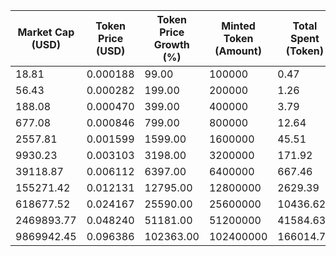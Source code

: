 | Market Cap (USD) | Token Price (USD) | Token Price Growth (%) | Minted Token (Amount) | Total Spent (Token) | Author Revenue (USD) | Platform Mint Fee (USD) |
|------------------|-------------------|------------------------|-----------------------|--------------------|-------------------------|-------------------------|
| 18.81 | 0.000188 | 99.00 | 100000 | 0.47 | 0.42 | 0.04 |
| 56.43 | 0.000282 | 199.00 | 200000 | 1.26 | 1.13 | 0.11 |
| 188.08 | 0.000470 | 399.00 | 400000 | 3.79 | 3.39 | 0.34 |
| 677.08 | 0.000846 | 799.00 | 800000 | 12.64 | 11.29 | 1.13 |
| 2557.81 | 0.001599 | 1599.00 | 1600000 | 45.51 | 40.62 | 4.06 |
| 9930.23 | 0.003103 | 3198.00 | 3200000 | 171.92 | 153.47 | 15.35 |
| 39118.87 | 0.006112 | 6397.00 | 6400000 | 667.46 | 595.81 | 59.58 |
| 155271.42 | 0.012131 | 12795.00 | 12800000 | 2629.39 | 2347.13 | 234.71 |
| 618677.52 | 0.024167 | 25590.00 | 25600000 | 10436.62 | 9316.28 | 931.63 |
| 2469893.77 | 0.048240 | 51181.00 | 51200000 | 41584.63 | 37120.65 | 3712.07 |
| 9869942.45 | 0.096386 | 102363.00 | 102400000 | 166014.77 | 148193.62 | 14819.36 |

